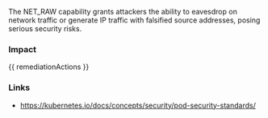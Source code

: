 
The NET_RAW capability grants attackers the ability to eavesdrop on network traffic or generate IP traffic with falsified source addresses, posing serious security risks.

### Impact
<!-- Add Impact here -->

<!-- DO NOT CHANGE -->
{{ remediationActions }}

### Links
- https://kubernetes.io/docs/concepts/security/pod-security-standards/


